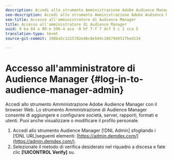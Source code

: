 ```yaml
---
description: Accedi allo strumento Amministrazione Adobe Audience Manager con il browser Web. Lo strumento Amministrazione di Audience Manager consente di aggiungere e configurare società, server, rapporti, formati e utenti. Puoi anche visualizzare o modificare il profilo personale.
seo-description: Accedi allo strumento Amministrazione Adobe Audience Manager con il browser Web. Lo strumento Amministrazione di Audience Manager consente di aggiungere e configurare società, server, rapporti, formati e utenti. Puoi anche visualizzare o modificare il profilo personale.
seo-title: Accesso all'amministratore di Audience Manager
title: Accesso all'amministratore di Audience Manager
uuid: 9 ba 84 a 90-e 596-4 aca -9 bf 7-f 7 dcf 5 c 1 cca 5
translation-type: tm+mt
source-git-commit: 190ba5c1215782e46c8e544c10679d451fbed134

---
```



# Accesso all'amministratore di Audience Manager {#log-in-to-audience-manager-admin}

Accedi allo strumento Amministrazione Adobe Audience Manager con il browser Web. Lo strumento Amministrazione di Audience Manager consente di aggiungere e configurare società, server, rapporti, formati e utenti. Puoi anche visualizzare o modificare il profilo personale.

<!-- t_login.xml -->

1. Accedi allo strumento Audience Manager [!DNL Admin] sfogliando i [!DNL URL]seguenti elementi: [https://admin.demdex.com/](https://admin.demdex.com/).
1. Selezionate il metodo di verifica desiderato nel riquadro a discesa e fate clic **[!UICONTROL Verify]** su.
